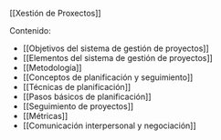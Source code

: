 [[Xestión de Proxectos]]

Contenido:
+ [[Objetivos del sistema de gestión de proyectos]]
+ [[Elementos del sistema de gestión de proyectos]]
+ [[Metodología]]
+ [[Conceptos de planificación y seguimiento]]
+ [[Técnicas de planificación]]
+ [[Pasos básicos de planificación]]
+ [[Seguimiento de proyectos]]
+ [[Métricas]]
+ [[Comunicación interpersonal y negociación]]